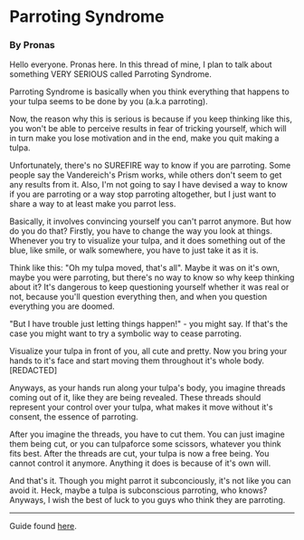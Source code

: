 # Parroting Syndrome
### By Pronas

Hello everyone. Pronas here. In this thread of mine, I plan to talk about
something VERY SERIOUS called Parroting Syndrome.

Parroting Syndrome is basically when you think everything that happens to your
tulpa seems to be done by you (a.k.a parroting).

Now, the reason why this is serious is because if you keep thinking like this,
you won't be able to perceive results in fear of tricking yourself, which will
in turn make you lose motivation and in the end, make you quit making a tulpa.

Unfortunately, there's no SUREFIRE way to know if you are parroting. Some
people say the Vandereich's Prism works, while others don't seem to get any
results from it. Also, I'm not going to say I have devised a way to know if you
are parroting or a way stop parroting altogether, but I just want to share
a way to at least make you parrot less.

Basically, it involves convincing yourself you can't parrot anymore. But how do
you do that? Firstly, you have to change the way you look at things. Whenever
you try to visualize your tulpa, and it does something out of the blue, like
smile, or walk somewhere, you have to just take it as it is.

Think like this: "Oh my tulpa moved, that's all". Maybe it was on it's own,
maybe you were parroting, but there's no way to know so why keep thinking about
it? It's dangerous to keep questioning yourself whether it was real or not,
because you'll question everything then, and when you question everything you
are doomed.

"But I have trouble just letting things happen!" - you might say. If that's the
case you might want to try a symbolic way to cease parroting.

Visualize your tulpa in front of you, all cute and pretty. Now you bring your
hands to it's face and start moving them throughout it's whole body. [REDACTED]

Anyways, as your hands run along your tulpa's body, you imagine threads coming
out of it, like they are being revealed. These threads should represent your
control over your tulpa, what makes it move without it's consent, the essence
of parroting.

After you imagine the threads, you have to cut them. You can just imagine them
being cut, or you can tulpaforce some scissors, whatever you think fits best.
After the threads are cut, your tulpa is now a free being. You cannot control it anymore. Anything it does is because of it's own will.

And that's it. Though you might parrot it subconciously, it's not like you can
avoid it. Heck, maybe a tulpa is subconscious parroting, who knows? Anyways,
I wish the best of luck to you guys who think they are parroting.

---

Guide found
[here](http://community.tulpa.info/thread-forcing-parroting-syndrome).
